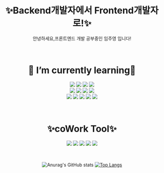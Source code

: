 
<div align="center">
<h1>✨Backend개발자에서 Frontend개발자로!✨ </h1>
안녕하세요,프론트엔드 개발 공부중인 임주영 입니다!
</div>
<br>
<br>
<div align="center">
<h1>🌱 I’m currently learning🌱</h1>
  <img src="https://img.shields.io/badge/React-61DAFB?style=for-the-badge&logo=React&logoColor=white">
  <img src="https://img.shields.io/badge/JavaScript-F7DF1E?style=for-the-badge&logo=JavaScript&logoColor=white">
  <img src="https://img.shields.io/badge/TypeScript-3178C6?style=for-the-badge&logo=TypeScript&logoColor=white">
  <img src="https://img.shields.io/badge/jQuery-0769AD?style=for-the-badge&logo=jQuery&logoColor=white">
  <br>
  <img src="https://img.shields.io/badge/HTML5-E34F26?style=for-the-badge&logo=HTML5&logoColor=white">
  <img src="https://img.shields.io/badge/CSS3-1572B6?style=for-the-badge&logo=CSS3&logoColor=white">
  <img src="https://img.shields.io/badge/CSS3Modules-000000?style=for-the-badge&logo=CSS3Modules&logoColor=white">
  <img src="https://img.shields.io/badge/styled components-DB7093?style=for-the-badge&logo=styled-components&logoColor=white">
  <br>
  <img src="https://img.shields.io/badge/Git-F05032?style=for-the-badge&logo=Git&logoColor=white">
  <img src="https://img.shields.io/badge/GitHub-181717?style=for-the-badge&logo=GitHub&logoColor=white">
  <img src="https://img.shields.io/badge/Spring-6DB33F?style=for-the-badge&logo=Spring&logoColor=white">
  <img src="https://img.shields.io/badge/MariaDB-003545?style=for-the-badge&logo=Spring&logoColor=white">
  <img src="https://img.shields.io/badge/IntelliJ-8D1F89?style=for-the-badge&logo=IntelliJ&logoColor=white">
</div>
<br>
<br>
<div align="center">
<h1>✨coWork Tool✨</h1>
  <img src="https://img.shields.io/badge/Slack-4A154B?style=for-the-badge&logo=Slack&logoColor=white">
  <img src="https://img.shields.io/badge/Notion-FF8800?style=for-the-badge&logo=Notion&logoColor=white">
  <img src="https://img.shields.io/badge/Trello-0052CC?style=for-the-badge&logo=Trello&logoColor=white">
  <img src="https://img.shields.io/badge/Figma-F24E1E?style=for-the-badge&logo=Figma&logoColor=white">
  <img src="https://img.shields.io/badge/AdobeXD-FF61F6?style=for-the-badge&logo=AdobeXD&logoColor=white">
</div>
<br>
<br>
<div align="center">

![Anurag's GitHub stats](https://github-readme-stats.vercel.app/api?username=JJOOYYONG&show_icons=true&theme=radical)
[![Top Langs](https://github-readme-stats.vercel.app/api/top-langs/?username=JJOOYYONG&layout=compact)](https://github.com/JJOOYYONG/github-readme-stats)
</div>
<!--
**JJOOYYONG/JJOOYYONG** is a ✨ _special_ ✨ repository because its `README.md` (this file) appears on your GitHub profile.

Here are some ideas to get you started:

- 🔭 I’m currently working on ...
- 🌱 I’m currently learning ...
- 👯 I’m looking to collaborate on ...
- 🤔 I’m looking for help with ...
- 💬 Ask me about ...
- 📫 How to reach me: ...
- 😄 Pronouns: ...
- ⚡ Fun fact: ...
-->
